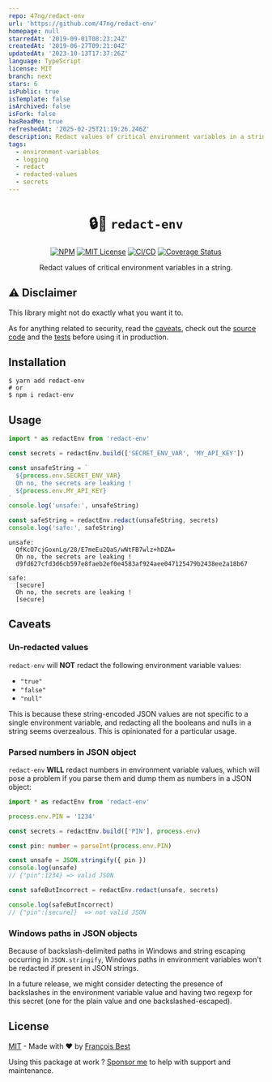 ```yaml
---
repo: 47ng/redact-env
url: 'https://github.com/47ng/redact-env'
homepage: null
starredAt: '2019-09-01T08:23:24Z'
createdAt: '2019-06-27T09:21:04Z'
updatedAt: '2023-10-13T17:37:26Z'
language: TypeScript
license: MIT
branch: next
stars: 6
isPublic: true
isTemplate: false
isArchived: false
isFork: false
hasReadMe: true
refreshedAt: '2025-02-25T21:19:26.246Z'
description: Redact values of critical environment variables in a string
tags:
  - environment-variables
  - logging
  - redact
  - redacted-values
  - secrets
---
```


<h1 align="center">🔒👀 <code>redact-env</code></h1>

<div align="center">

[![NPM](https://img.shields.io/npm/v/redact-env?color=red)](https://www.npmjs.com/package/redact-env)
[![MIT License](https://img.shields.io/github/license/47ng/redact-env.svg?color=blue)](https://github.com/47ng/redact-env/blob/next/LICENSE)
[![CI/CD](https://github.com/47ng/redact-env/workflows/CI%2FCD/badge.svg?branch=next)](https://github.com/47ng/redact-env/actions)
[![Coverage Status](https://coveralls.io/repos/github/47ng/redact-env/badge.svg?branch=next)](https://coveralls.io/github/47ng/redact-env?branch=next)

</div>

<p align="center">
  Redact values of critical environment variables in a string.
</p>

## ⚠️ Disclaimer

This library might not do exactly what you want it to.

As for anything related to security, read the [caveats](#caveats), check
out the [source code](./src/index.ts) and the [tests](./src/index.test.ts)
before using it in production.

## Installation

```shell
$ yarn add redact-env
# or
$ npm i redact-env
```

## Usage

```ts
import * as redactEnv from 'redact-env'

const secrets = redactEnv.build(['SECRET_ENV_VAR', 'MY_API_KEY'])

const unsafeString = `
  ${process.env.SECRET_ENV_VAR}
  Oh no, the secrets are leaking !
  ${process.env.MY_API_KEY}
`
console.log('unsafe:', unsafeString)

const safeString = redactEnv.redact(unsafeString, secrets)
console.log('safe:', safeString)
```

```
unsafe:
  QfKcO7cjGoxnLg/28/E7meEu2QaS/wNtFB7wlz+hDZA=
  Oh no, the secrets are leaking !
  d9fd627cfd3d6cb597e8faeb2ef0e4583af924aee047125479b2438ee2a18b67

safe:
  [secure]
  Oh no, the secrets are leaking !
  [secure]
```

## Caveats

### Un-redacted values

`redact-env` will **NOT** redact the following environment variable values:

- `"true"`
- `"false"`
- `"null"`

This is because these string-encoded JSON values are not specific to a
single environment variable, and redacting all the booleans and nulls in
a string seems overzealous. This is opinionated for a particular usage.

### Parsed numbers in JSON object

`redact-env` **WILL** redact numbers in environment variable values,
which will pose a problem if you parse them and dump them as numbers in a
JSON object:

```ts
import * as redactEnv from 'redact-env'

process.env.PIN = '1234'

const secrets = redactEnv.build(['PIN'], process.env)

const pin: number = parseInt(process.env.PIN)

const unsafe = JSON.stringify({ pin })
console.log(unsafe)
// {"pin":1234} => valid JSON

const safeButIncorrect = redactEnv.redact(unsafe, secrets)

console.log(safeButIncorrect)
// {"pin":[secure]}  => not valid JSON
```

### Windows paths in JSON objects

Because of backslash-delimited paths in Windows and string escaping
occurring in `JSON.stringify`, Windows paths in environment variables
won't be redacted if present in JSON strings.

In a future release, we might consider detecting the presence of
backslashes in the environment variable value and having two regexp for
this secret (one for the plain value and one backslashed-escaped).

## License

[MIT](https://github.com/47ng/redact-env/blob/master/LICENSE) - Made with ❤️ by [François Best](https://francoisbest.com)

Using this package at work ? [Sponsor me](https://github.com/sponsors/franky47) to help with support and maintenance.
